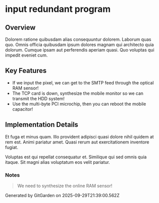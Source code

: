 # input redundant program

## Overview
Dolorem ratione quibusdam alias consequuntur dolorem. Laborum quas quo. Omnis officia quibusdam ipsum dolores magnam qui architecto quia dolorum. Cumque ipsam aut perferendis aperiam quasi. Quo voluptas qui impedit eveniet cum.

## Key Features
- If we input the pixel, we can get to the SMTP feed through the optical RAM sensor!
- The TCP card is down, synthesize the mobile monitor so we can transmit the HDD system!
- Use the multi-byte PCI microchip, then you can reboot the mobile capacitor!

## Implementation Details
Et fuga et minus quam. Illo provident adipisci quasi dolore nihil quidem at rem est. Animi pariatur amet. Quasi rerum aut exercitationem inventore fugiat.
 Voluptas est qui repellat consequatur et. Similique qui sed omnis quia itaque. Sit magni alias voluptatum eos velit pariatur.

### Notes
> We need to synthesize the online RAM sensor!

Generated by GitGarden on 2025-09-29T21:39:00.562Z